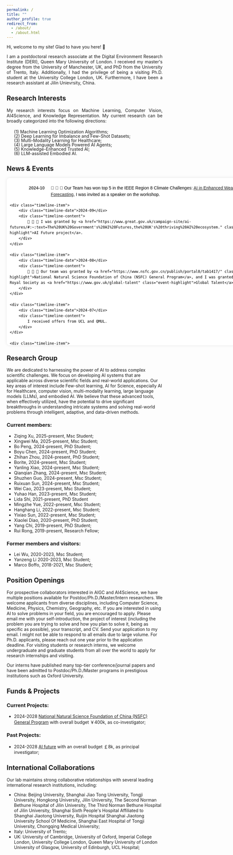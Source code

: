 ```yaml
---
permalink: /
title: ""
author_profile: true
redirect_from: 
  - /about/
  - /about.html
---
```


<style>
    .timeline {
        display: flex;
        flex-direction: column;
        font-family: Arial, sans-serif;
        line-height: 1.5;
        /* padding-left: 10px; 或者减少左侧的 padding */
        margin-left: -10px; /* 使用负 margin 向左移动整个时间线 */
    }
    .timeline-item {
        display: flex;
        padding: 2px 0;
        align-items: flex-start;
    }
    .timeline-date {
        width: 15%;
        font-weight: bold;
        color: #444;  /* 设置日期的颜色，可以根据需要调整 */
        text-align: right;
        padding-right: 20px;  /* 确保日期和描述之间有一些空隙 */
    }
    .timeline-content {
        width: 90%;
    }
    /* .event-highlight {
        color: #4f8ef7;
        font-weight: bold;
    } */
</style>

<!-- **Daqian Shi** -->

Hi, welcome to my site! Glad to have you here! 👋

<div style="width: 100%; text-align: justify; margin-bottom: 20px;">
I am a postdoctoral research associate at the Digital Environment Research Institute (DERI), Queen Mary University of London. I received my master's degree from the University of Manchester, UK, and PhD from the University of Trento, Italy. Additionally, I had the privilege of being a visiting Ph.D. student at the University College London, UK. Furthermore, I have been a research assistant at Jilin Unievrsity, China. 
</div>

Research Interests
---------
<div style="width: 100%; text-align: justify; margin-bottom: 20px;">
  My research interests focus on Machine Learning, Computer Vision, AI4Science, and Knowledge Representation. My current research can be broadly categorized into the following directions:
  <!-- My research interests focus on <strong>Machine Learning</strong>, <strong>Computer Vision</strong>, <strong>AI4Science</strong>, and <strong>Knowledge Representation</strong>. My current research can be broadly categorized into the following directions: -->

</div>


<ol style="list-style-type: none; margin-top: 10px; line-height: 1;">
  <li>(1) Machine Learning Optimization Algorithms;</li>
  <li>(2) Deep Learning for Imbalance and Few-Shot Datasets;</li>
  <li>(3) Multi-Modality Learning for Healthcare;</li>
  <li>(4) Large Language Models Powered AI Agents;</li>
  <li>(5) Knowledge-Enhanced Trusted AI;</li>
  <li>(6) LLM-assisted Embodied AI.</li>
</ol>


News & Events
--------

<!-- <div style="width: 100%; max-height: 500px; overflow-y: auto; padding: 20px; background-color: #ffffff; color: #000; border-radius: 10px; font-family: Arial, sans-serif; box-shadow: 0 0 10px rgba(0, 0, 0, 0.1);"> -->

<div style="width: 800px; max-height: 500px; overflow-y: auto; padding: 20px; background-color: #ffffff; color: #000; border-radius: 10px; font-family: Arial, sans-serif; box-shadow: 0 0 10px rgba(0, 0, 0, 0.1);">


<!-- <a href="" style="color: #4f8ef7;"> </a>-->
<!-- <span style="display: inline-block; width: 50px;"></span> -->

<div class="timeline">
    <div class="timeline-item">
        <div class="timeline-date">2024-10
        </div>
        <div class="timeline-content">
            🎉 🎉 🎉 Our Team has won top 5 in the IEEE Region 8 Climate Challenges: <a href="https://www.ieee-ukandireland.org/ieee-region-8-climate-challenges-ai-in-enhanced-weather-forecasting-hackathon/#:~:text=We%20are%20excited%20to%20invite,of%20short%2Dterm%20weather%20forecasts." class="event-highlight">AI in Enhanced Weather Forecasting</a>, I was invited as a speaker on the workshop.
        </div>
    </div>

    <div class="timeline-item">
        <div class="timeline-date">2024-09</div>
        <div class="timeline-content">
            🎉 🎉 🎉 I was granted by <a href="https://www.great.gov.uk/campaign-site/ai-futures/#:~:text=The%20UK%20Government's%20AI%20Futures,the%20UK's%20thriving%20AI%20ecosystem." class="event-highlight">AI Future project</a>.
        </div>
    </div>

    <div class="timeline-item">
        <div class="timeline-date">2024-08</div>
        <div class="timeline-content">
            🎉 🎉 🎉 Our team was granted by <a href="https://www.nsfc.gov.cn/publish/portal0/tab1417/" class="event-highlight">National Natural Science Foundation of China (NSFC) General Program</a>, and I was granted by UKVI Royal Society as <a href="https://www.gov.uk/global-talent" class="event-highlight">Global Talent</a>.
        </div>
    </div>

    <div class="timeline-item">
        <div class="timeline-date">2024-07</div>
        <div class="timeline-content">
            I received offers from UCL and QMUL.
        </div>
    </div>

    <div class="timeline-item">
        <div class="timeline-date">2024-06</div>
        <div class="timeline-content">
            We obtained 3 granted patents.
        </div>
    </div>

    <div class="timeline-item">
        <div class="timeline-date">2024-04</div>
        <div class="timeline-content">
            I received my PhD degree from the DISI, University of Trento, Italy.
        </div>
    </div>

    <div class="timeline-item">
        <div class="timeline-date">2024-03</div>
        <div class="timeline-content">
            We have 1 paper (Knowledge graph matching) accepted to <span class="event-highlight">The Journal of Web Semantics (JoWS)</span>.
        </div>
    </div>

    <div class="timeline-item">
        <div class="timeline-date">2023-11</div>
        <div class="timeline-content">
            We have 1 paper (Radiology report summarization) accepted to <span class="event-highlight">Association for Computational Linguistics, ACL 2023</span>.
        </div>
    </div>

    <div class="timeline-item">
        <div class="timeline-date">2023-07</div>
        <div class="timeline-content">
            🎉 🎉 🎉 I was granted by <a href="https://www.acmmm2023.org/student-travel-grants/#:~:text=Students%20must%20apply%20for%20a,for%20a%20SIGMM%20travel%20award." class="event-highlight">ACM MM 2023 STUDENT TRAVEL GRANTS</a>.
        </div>
    </div>

    <div class="timeline-item">
        <div class="timeline-date">2023-06</div>
        <div class="timeline-content">
            We have 1 paper (Zero-shot character recognition) accepted to <span class="event-highlight">Proceedings of the 31th ACM International Conference on Multimedia, ACM MM 2023</span>, and we obtained 2 granted patents.
        </div>
    </div>

    <div class="timeline-item">
        <div class="timeline-date">2023-06</div>
        <div class="timeline-content">
            We have 1 paper (Knowledge graph matching) accepted to <span class="event-highlight">Proceeding of the 13th international conference on formal ontology in information systems, FOIS 2023</span>.
        </div>
    </div>

    <div class="timeline-item">
        <div class="timeline-date">2023-05</div>
        <div class="timeline-content">
            🎉 🎉 🎉 I was granted by <a href="https://ijcai-23.org/ijcai-aij-2023-travel-and-accessibility-grant-program/#:~:text=Application%20Procedure&text=Applicants%20must%20submit%20the%20IJCAI,(before%20early%20registration%20deadline)." class="event-highlight">IJCAI-AIJ 2023 Travel and Accessibility Grant Program</a>.
        </div>
    </div>

    <div class="timeline-item">
        <div class="timeline-date">2023-04</div>
        <div class="timeline-content">
            We have 1 paper (Zero-shot character recognition) accepted to <span class="event-highlight">Proceedings of the Thirty-Second International Joint Conference on Artificial Intelligence, IJCAI 2023</span>.
        </div>
    </div>

    <div class="timeline-item">
        <div class="timeline-date">2023-02</div>
        <div class="timeline-content">
            🎉 🎉 🎉 We have 1 paper (Long-tailed visual recognition) accepted to <span class="event-highlight">Proceedings of the IEEE/CVF conference on computer vision and pattern recognition, CVPR 2022</span>.
        </div>
    </div>

    <div class="timeline-item">
        <div class="timeline-date">2022-11</div>
        <div class="timeline-content">
            We have 1 paper (Contrastive learning for argument pair identification) accepted to <span class="event-highlight">Conference on Empirical Methods in Natural Language Processing, EMNLP 2022</span>.
        </div>
    </div>

    <div class="timeline-item">
        <div class="timeline-date">2022-08</div>
        <div class="timeline-content">
            🎉 🎉 🎉 I received an offer from Institute of Health Informatics (IHI), UCL.
        </div>
    </div>

    <div class="timeline-item">
        <div class="timeline-date">2022-07</div>
        <div class="timeline-content">
            🎉 🎉 🎉 We have 2 papers (Historical character image denoising & Character image classification) accepted to <span class="event-highlight">ACM international conference on multimedia, ACM MM 2022</span>.
        </div>
    </div>

    <div class="timeline-item">
        <div class="timeline-date">2022-06</div>
        <div class="timeline-content">
            We obtained 2 granted patents.
        </div>
    </div>

    <div class="timeline-item">
        <div class="timeline-date">2022-03</div>
        <div class="timeline-content">
            We have 1 paper (Historical character classification) accepted to <span class="event-highlight">Association for Computational Linguistics, ACL 2022</span>.
        </div>
    </div>

    <div class="timeline-item">
        <div class="timeline-date">2021-09</div>
        <div class="timeline-content">
            We have 1 paper (Few-shot remote sensing scene classification) accepted to <span class="event-highlight">IEEE Transactions on Geoscience and Remote Sensing Journal (TGRS)</span>.
        </div>
    </div>

    <div class="timeline-item">
        <div class="timeline-date">2021-07</div>
        <div class="timeline-content">
            We have 1 paper (Knowledge graph matching) accepted to <span class="event-highlight">The 20th International Semantic Web Conference, ISWC 2021</span>.
        </div>
    </div>

    <div class="timeline-item">
        <div class="timeline-date">2021-06</div>
        <div class="timeline-content">
            We obtained 2 granted patents and 4 software copyrights.
        </div>
    </div>

    <div class="timeline-item">
        <div class="timeline-date">2020-02</div>
        <div class="timeline-content">
            🎉 🎉 🎉 We have 1 paper (Knowledge-based learning path recommendation) accepted to <span class="event-highlight">Knowledge-Based Systems Journal (KBS)</span>.
        </div>
    </div>

    <div class="timeline-item">
        <div class="timeline-date">2018-09</div>
        <div class="timeline-content">
            🎉 🎉 🎉 I received an offer for a research assistant position at Jilin University.
        </div>
    </div>

    <div class="timeline-item">
        <div class="timeline-date">2018-09</div>
        <div class="timeline-content">
            🎉 🎉 🎉 I finished my Master's degree from the University of Manchester with a Distinction (top 5%).
        </div>
    </div>
</div>


</div>

Research Group
------------------
We are dedicated to harnessing the power of AI to address complex scientific challenges. We focus on developing AI systems that are applicable across diverse scientific fields and real-world applications. Our key areas of interest include Few-shot learning, AI for Science, especially AI for Healthcare, computer vision, multi-modality learning, large language models (LLMs), and embodied AI. We believe that these advanced tools, when effectively utilized, have the potential to drive significant breakthroughs in understanding intricate systems and solving real-world problems through intelligent, adaptive, and data-driven methods.

### Current members:

- Ziqing Xu, 2025-present, Msc Student;
- Xingwei Ma, 2025-present, Msc Student;
- Bo Peng, 2024-present, PhD Student;
- Boyu Chen, 2024-present, PhD Student;
- Zhihan Zhou, 2024-present, PhD Student;
- Borite, 2024-present, Msc Student;
- Yanling Xiao, 2024-present, Msc Student;
- Qianqian Zhang, 2024-present, Msc Student;
- Shuzhen Guo, 2024-present, Msc Student;
- Ruixuan Sun, 2024-present, Msc Student;
- Wei Cao, 2023-present, Msc Student;
- Yuhao Han, 2023-present, Msc Student;
- Lida Shi, 2021-present, PhD Student
- Mingzhe Yue, 2022-present, Msc Student;
- Hanghang Li, 2022-present, Msc Student;
- Yixiao Sun, 2022-present, Msc Student;
- Xiaolei Diao, 2020-present, PhD Student;
- Yang Chi, 2019-present, PhD Student;
- Rui Rong, 2019-present, Research Fellow;


### Former members and visitors:

- Lei Wu, 2020-2023, Msc Student;
- Yanzeng Li 2020-2023, Msc Student;
- Marco Boffo, 2018-2021, Msc Student;


Position Openings
------------------

For prospective collaborators interested in AIGC and AI4Science, we have multiple positions available for Postdoc/Ph.D./Master/Intern researchers. We welcome applicants from diverse disciplines, including Computer Science, Medicine, Physics, Chemistry, Geography, etc. If you are interested in using AI to solve problems in your field, you are encouraged to apply. Please email me with your self-introduction, the project of interest (including the problem you are trying to solve and how you plan to solve it, being as specific as possible), your transcript, and CV. Send your application to my email. I might not be able to respond to all emails due to large volume. For Ph.D. applicants, please reach out one year prior to the application deadline. For visiting students or research interns, we welcome undergraduate and graduate students from all over the world to apply for research internships and visiting. 

Our interns have published many top-tier conference/journal papers and have been admitted to Postdoc/Ph.D./Master programs in prestigious institutions such as Oxford University. 


Funds & Projects
---------

### Current Projects:

- 2024-2028 [National Natural Science Foundation of China (NSFC) General Program](https://www.nsfc.gov.cn/publish/portal0/tab1417/) with overall budget ￥400k, as co-investigator;


### Past Projects:

- 2024-2028 [AI future](https://www.great.gov.uk/campaign-site/ai-futures/#:~:text=The%20UK%20Government's%20AI%20Futures,the%20UK's%20thriving%20AI%20ecosystem.) with an overall budget ￡8k, as principal investigator;

International Collaborations
---------
Our lab maintains strong collaborative relationships with several leading international research institutions, including:
- China: Beijing University, Shanghai Jiao Tong University, Tongji University, Hongkong University, Jilin University, The Second Norman Bethune Hospital of Jilin University, The Third Norman Bethune Hospital of Jilin University, Shanghai Sixth People's Hospital Affiliated to Shanghai Jiaotong University, Ruijin Hospital Shanghai Jiaotong University School Of Medicine, Shanghai East Hospital of Tongji University, Chongqing Medical University;
- Italy: University of Trento;
- UK: University of Cambridge, University of Oxford, Imperial College London, University College London, Queen Mary University of London University of Glasgow, University of Edinburgh, UCL Hospital;


<!-- Featured Publications
--------- -->

